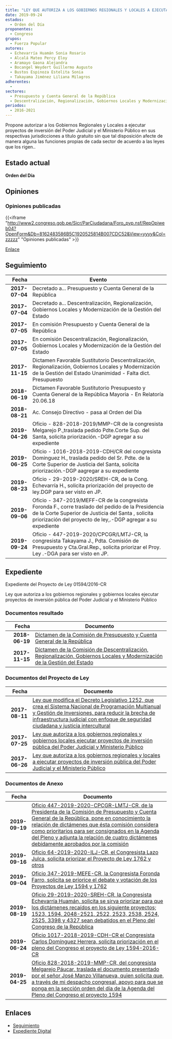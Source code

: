 ```yaml
---
title: "LEY QUE AUTORIZA A LOS GOBIERNOS REGIONALES Y LOCALES A EJECUTAR PROYECTOS DE INVERSIÓN PÚBLICA DEL PODER JUDICIAL Y EL MINISTERIO PÚBLICO"
date: 2019-09-24
estados: 
  - Orden del Día
proponentes: 
  - Congreso
grupos: 
  - Fuerza Popular
autores: 
  - Echevarría Huamán Sonia Rosario
  - Alcalá Mateo Percy Eloy
  - Aramayo Gaona Alejandra
  - Bocangel Weydert Guillermo Augusto
  - Bustos Espinoza Estelita Sonia
  - Takayama Jiménez Liliana Milagros
adherentes: 
  - 
sectores: 
  - Presupuesto y Cuenta General de la República
  - Descentralización, Regionalización, Gobiernos Locales y Modernización de la Gestión del Estado
periodos: 
  - 2016-2021
---
```


Propone autorizar a los Gobiernos Regionales y Locales a ejecutar proyectos de inversión del Poder Judicial y el Ministerio Público en sus respectivas jurisdicciones a título gratuito sin que tal disposición afecte de manera alguna las funciones propias de cada sector de acuerdo a las leyes que los rigen..


## Estado actual

**Orden del Día**

## Opiniones

### Opiniones publicadas

{{<iframe "http://www2.congreso.gob.pe/Sicr/ParCiudadana/Foro_pvp.nsf/RepOpiweb04?OpenForm&Db=8162483586B5C1920525814B007CDC52&View=yyyy&Col=zzzzz" "Opiniones publicadas" >}}

[Enlace](http://www2.congreso.gob.pe/Sicr/ParCiudadana/Foro_pvp.nsf/RepOpiweb04?OpenForm&Db=8162483586B5C1920525814B007CDC52&View=yyyy&Col=zzzzz)

## Seguimiento

| Fecha | Evento |
|------:|--------|
| **2017-07-04** | Decretado a... Presupuesto y Cuenta General de la República|
| **2017-07-04** | Decretado a... Descentralización, Regionalización, Gobiernos Locales y Modernización de la Gestión del Estado|
| **2017-07-05** | En comisión Presupuesto y Cuenta General de la República|
| **2017-07-05** | En comisión Descentralización, Regionalización, Gobiernos Locales y Modernización de la Gestión del Estado|
| **2017-11-15** | Dictamen Favorable Sustitutorio Descentralización, Regionalización, Gobiernos Locales y Modernización de la Gestión del Estado Unanimidad - Falta dict. Presupuesto|
| **2018-06-19** | Dictamen Favorable Sustitutorio Presupuesto y Cuenta General de la República Mayoria - En Relatoría 20.06.18|
| **2018-08-21** | Ac. Consejo Directivo - pasa al Orden del Día|
| **2019-04-26** | Oficio - 828-2018-2019/MMP-CR de la congresista Melgarejo P.,traslada pedido Pdte.Corte Sup. del Santa, solicita priorización.-DGP agregar a su expediente|
| **2019-06-25** | Oficio - 1016-2018-2019-CDH/CR del congresista Dominguez H., traslada pedido del Sr. Pdte. de la Corte Superior de Justicia del Santa, solicita priorización.-DGP aagregar a su expediente|
| **2019-08-23** | Oficio - 29-2019-2020/SREH-CR, de la Cong. Echevarría H., solicita priorización del proyecto de ley.DGP para ser visto en JP.|
| **2019-09-06** | Oficio - 347-2019/MEFF-CR de la congresista Foronda F., corre traslado del pedido de la Presidencia de la Corte Superior de Justicia del Santa , solicita priorización del proyecto de ley,.-DGP agregar a su expediente|
| **2019-09-24** | Oficio - 447-2019-2020/CPCGR/LMTJ-CR, la congresista Takayama J., Pdta. Comisión de Presupuesto y Cta.Gral.Rep., solicita priorizar el Proy. Ley .-DGA para ser visto en JP.|


## Expediente

Expediente del Proyecto de Ley 01594/2016-CR

Ley que autoriza a los gobiernos regionales y gobiernos locales ejecutar proyectos de inversión pública del Poder Judicial y el Ministerio Público


### Documentos resultado

| Fecha | Documento |
|------:|--------|
| **2018-06-19** | [Dictamen de la Comisión de Presupuesto y Cuenta General de la República](http://www.leyes.congreso.gob.pe/Documentos/2016_2021/Dictamenes/Proyectos_de_Ley/01594DC17MAY20180619.pdf) |
| **2017-11-15** | [Dictamen de la Comisión de Descentralización, Regionalización, Gobiernos Locales y Modernización de la Gestión del Estado](http://www.leyes.congreso.gob.pe/Documentos/2016_2021/Dictamenes/Proyectos_de_Ley/01594DC08MAY20171115.pdf) |

### Documentos del Proyecto de Ley

| Fecha | Documento |
|------:|--------|
| **2017-08-11** | [Ley que modifica el Decreto Legislativo 1252, que crea el Sistema Nacional de Programación Multianual y Gestión de Inversiones, para reducir la brecha de infraestructura judicial con enfoque de seguridad ciudadana y justicia intercultural](http://www.leyes.congreso.gob.pe/Documentos/2016_2021/Proyectos_de_Ley_y_de_Resoluciones_Legislativas/PL0176220170811.pdf) |
| **2017-07-25** | [Ley que autoriza a los gobiernos regionales y gobiernos locales ejecutar proyectos de inversión pública del Poder Judicial y Ministerio Público](http://www.leyes.congreso.gob.pe/Documentos/2016_2021/Proyectos_de_Ley_y_de_Resoluciones_Legislativas/PL0170320170725.pdf) |
| **2017-06-26** | [Ley que autoriza a los gobiernos regionales y locales a ejecutar proyectos de inversión pública del Poder Judicial y el Ministerio Público](http://www.leyes.congreso.gob.pe/Documentos/2016_2021/Proyectos_de_Ley_y_de_Resoluciones_Legislativas/PL0159420170626.pdf) |

### Documentos de Anexo

| Fecha | Documento |
|------:|--------|
| **2019-09-19** | [Oficio 447-2019-2020-CPCGR-LMTJ-CR, de la Presidenta de la Comisión de Presupuesto y Cuenta General de la República, pone en conocimiento la relación de dictámenes que ésta comisión considera como prioritarios para ser consignados en la Agenda del Pleno y adjunta la relación de cuatro dictámenes debidamente aprobados por la comisión](http://www.leyes.congreso.gob.pe/Documentos/2016_2021/Oficios/Comisiones_Ordinarias/OFICIO-447-2019-2020-CPCGR-LMTJ-CR.pdf) |
| **2019-09-16** | [Oficio 64-2019-2020-ILJ-CR, el Congresista Lazo Julca, solicita priorizar el Proyecto de Ley 1762 y otros](http://www.leyes.congreso.gob.pe/Documentos/2016_2021/Oficios/Congresistas/OFICIO-64-2019-2020-ILJ-CR.pdf) |
| **2019-09-04** | [Oficio 347-2019-MEFE-CR, la Congresista Foronda Farro, solicita se priorice el debate y votación de los Proyectos de Ley 1594 y 1762](http://www.leyes.congreso.gob.pe/Documentos/2016_2021/Oficios/Congresistas/OFICIO-347-2019-MEFE-CR.pdf) |
| **2019-08-19** | [Oficio 29-2019-2020-SREH-CR, la Congresista Echevarría Huamán, solicita se sirva priorizar para que los dictámenes recaídos en los siguiente proyectos; 1523, 1594, 2048-2521, 2522, 2523, 2538, 2524, 2525, 3398 y 4327 sean debatidos en el Pleno del Congreso de la República](http://www.leyes.congreso.gob.pe/Documentos/2016_2021/Oficios/Congresistas/OFICIO-29-2019-2020-SREH-CR.pdf) |
| **2019-06-24** | [Oficio 1017-2018-2019-CDH-CR el Congresista Carlos Domínguez Herrera, solicita priorización en el pleno del Congreso el proyecto de Ley 1594-2016-CR](http://www.leyes.congreso.gob.pe/Documentos/2016_2021/Oficios/Congresistas/OFICIO-1016-2018-2019-CDH-CR.pdf) |
| **2019-04-25** | [Oficio 828-2018-2019-MMP-CR, del congresista Melgarejo Páucar, traslada el documento presentado por el señor José Manzo Villanueva, quien solicita que, a través de mi despacho congresal, apoyo para que se ponga en la sección orden del día de la Agenda del Pleno del Congreso el proyecto 1594](http://www.leyes.congreso.gob.pe/Documentos/2016_2021/Oficios/Congresistas/OFICIO-828-2018-2019-MMP-CR.pdf) |

## Enlaces 

- [Seguimiento](http://www2.congreso.gob.pe/Sicr/TraDocEstProc/CLProLey2016.nsf/f7fff46988ca05b1052578e100829cc7/580bf2c7b736c0090525814b00761e02?OpenDocument)
- [Expediente Digital](http://www2.congreso.gob.pehttp://www2.congreso.gob.pe/Sicr/TraDocEstProc/CLProLey2016.nsf/f7fff46988ca05b1052578e100829cc7/580bf2c7b736c0090525814b00761e02?OpenDocument&Click=05257FB7005EB655.eb71d0cf91d8294e05256cdf006b5706/$Body/0.1C6C)
